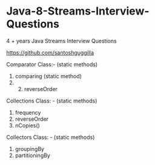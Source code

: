 # Java-8-Streams-Interview-Questions
4 + years Java Streams Interview Questions

https://github.com/santoshguggilla

Comparator Class:- (static methods)
1. comparing (static method)
2. 2. reverseOrder


Collections Class: - (static methods)
1. frequency 
2. reverseOrder 
3. nCopies() 

Collectors Class: - (static methods)
1. groupingBy
2. partitioningBy
